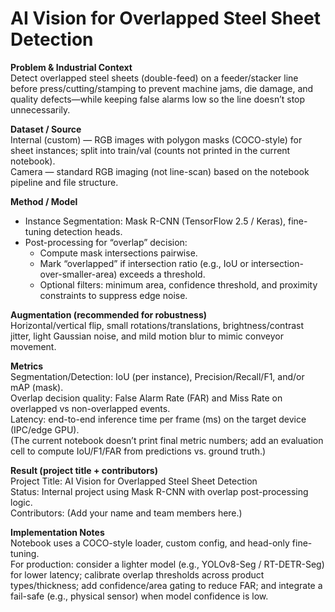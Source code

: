 
# AI Vision for Overlapped Steel Sheet Detection

**Problem & Industrial Context**  
 Detect overlapped steel sheets (double-feed) on a feeder/stacker line before press/cutting/stamping to prevent machine jams, die damage, and quality defects—while keeping false alarms low so the line doesn’t stop unnecessarily.

**Dataset / Source**  
Internal (custom) — RGB images with polygon masks (COCO-style) for sheet instances; split into train/val (counts not printed in the current notebook).  
Camera — standard RGB imaging (not line-scan) based on the notebook pipeline and file structure.

**Method / Model**  
- Instance Segmentation: Mask R-CNN (TensorFlow 2.5 / Keras), fine-tuning detection heads.  
- Post-processing for “overlap” decision:  
  - Compute mask intersections pairwise.  
  - Mark “overlapped” if intersection ratio (e.g., IoU or intersection-over-smaller-area) exceeds a threshold.  
  - Optional filters: minimum area, confidence threshold, and proximity constraints to suppress edge noise.

**Augmentation (recommended for robustness)**  
Horizontal/vertical flip, small rotations/translations, brightness/contrast jitter, light Gaussian noise, and mild motion blur to mimic conveyor movement.

**Metrics**  
Segmentation/Detection: IoU (per instance), Precision/Recall/F1, and/or mAP (mask).  
Overlap decision quality: False Alarm Rate (FAR) and Miss Rate on overlapped vs non-overlapped events.  
Latency: end-to-end inference time per frame (ms) on the target device (IPC/edge GPU).  
(The current notebook doesn’t print final metric numbers; add an evaluation cell to compute IoU/F1/FAR from predictions vs. ground truth.)

**Result (project title + contributors)**  
Project Title: AI Vision for Overlapped Steel Sheet Detection  
Status: Internal project using Mask R-CNN with overlap post-processing logic.  
Contributors: (Add your name and team members here.)

**Implementation Notes**  
Notebook uses a COCO-style loader, custom config, and head-only fine-tuning.  
For production: consider a lighter model (e.g., YOLOv8-Seg / RT-DETR-Seg) for lower latency; calibrate overlap thresholds across product types/thickness; add confidence/area gating to reduce FAR; and integrate a fail-safe (e.g., physical sensor) when model confidence is low.
